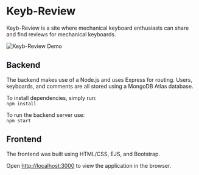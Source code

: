 # Keyb-Review

Keyb-Review is a site where mechanical keyboard enthusiasts can share and find reviews for mechanical keyboards.

![Keyb-Review Demo](blob:https://giphy.com/0cff6652-33fb-443a-a4ca-42b4a921fe8d)

## Backend

The backend makes use of a Node.js and uses Express for routing. Users, keyboards, and comments are all stored using a MongoDB Atlas database.

To install dependencies, simply run:  
`npm install`  

To run the backend server use:  
 `npm start`

## Frontend

The frontend was built using HTML/CSS, EJS, and Bootstrap.

Open [http://localhost:3000](http://localhost:3000) to view the application in the browser.